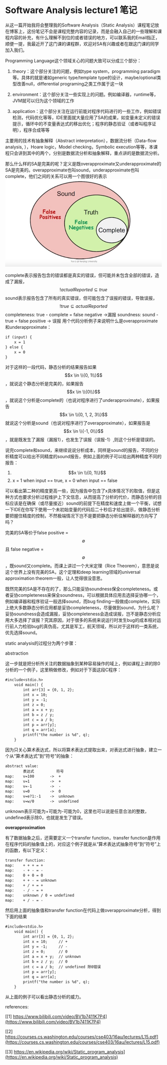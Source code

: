 # Software Analysis lecture1 笔记

从这一篇开始我将会整理我的Software Analysis（Static Analysis）课程笔记放在博客上，这份笔记不会是课程完整内容的记录，而是会融入自己的一些理解和课程内容的补充，有什么理解不到位的或者错误的地方，可以联系我的Email指正，顺便一提，我最近开了这门课的课程群，欢迎对SA有兴趣或者在跟这门课的同学加入我们。

Programming Language这个领域关心的问题大致可以分成三个部分：

1. theory：这个部分关注的问题，例如type system，programming paradigm等。具体的就是诸如generic type/template type的设计，maybe/optional类型改善null，differential programing之类工作属于这一块

2. environment：这个部分关注一些实现上的问题。例如编译器，runtime等，JVM就可以归为这个领域的工作

3. application：这个部分关注在运行前能对程序代码进行的一些工作，例如错误检测，代码优化等等，IDE里面就大量应用了SA的成果，如变量未定义的错误提示，循环中的不变量表达式的移出优化；程序的静态验证（或者叫程序证明），程序合成等等

主要用的技术有抽象解释（Abstract interpretation），数据流分析（Data-flow analysis, ），Hoare logic，Model checking，Symbolic execution等等，本课程只会讲到其中的两个，分别是数据流分析和抽象解释，重点讲的是数据流分析。

那么什么样的SA是完美的呢？定义是既overapproximate又underapproximate的SA是完美的。overapproximate也叫sound，underapproximate也叫complete，他们之间的关系可以用一个图很好的表示
![](2020-04-07003328.jpg)

complete表示报告包含的错误都是真实的错误，但可能并未包含全部的错误，造成了漏报，
$$! actualReported \subseteq true $$
sound表示报告包含了所有的真实错误，但可能包含了误报的错误，导致误报，
$$! true \subseteq actualReported $$
completeness: true - complete = false negative ->漏报
soundness: sound - true = false positive -> 误报
用个代码分析例子来说明什么是overapproximate和underapproximate：
```
if (input) {
    x = 1
} else {
    x = 0
}
```
对于这样的一段代码，静态分析的结果报告如果$$x \in \\{0, 1\\}$$，就说这个静态分析是完美的，如果报告$$x \in \\{0\\}$$，就说这个分析是complete的（也说对程序进行了underapproximate），如果报告$$x \in \\{0, 1, 2, 3\\}$$就说这个分析是sound（也说对程序进行了overapproximate），如果报告是$$x \in \\{-1, 0\\}$$，就是既发生了漏报（漏报1），也发生了误报（误报-1）,则这个分析是错误的。

说完complete和sound，来继续说说分析成本，同样是sound的报告，不同的分析精度可以给出不同精度的sound报告，例如上面的例子可以给出两种精度不同的报告：

1. $$x \in \\{0, 1\\}$$
2. x = 1 when input == true, x = 0 when input == false

可以看出第二种的精度更高一些，因为报告中包含了x具体情况下的取值，但是这种方式也要求分析过程维护上下文信息，从而提高了分析的代价，而静态分析的目标应该是在确保（或尽量接近）sound的前提下在精度和速度上做一个平衡，试想一下IDE在你写下使用一个未初始变量的代码后二十秒后才给出提示，做静态分析要把握住精度的控制，不然极端情况下岂不是要把静态分析往解释器的方向写了吗？

完美的SA等价于false positive =$$ \emptyset $$ 且 false negative = $$ \emptyset $$，既sound又complete。而课上讲过一个大米定理（Rice Theorem），意思是说这个世界上没有完美的SA，这个定理和deep learning领域的universal approximation theorem一般，让人觉得很没意思。

既然完美的SA是不存在的了，那么只能妥协soundness保全completeness。或者妥协completeness来保全soundness，可以根据具体应用去选择妥协哪一个，例如编译器和程序验证一般选择sound，而bug finding一般做成complete，实际上绝大多数静态分析应用都是妥协completeness，尽量做到sound，为什么呢？妥协soundness会造成漏报，妥协completeness会造成误报，岂不是静态分析应用大多选择了误报？究其原因，对于很多的系统来说运行时发生bug的成本相对运行前人力检验bug的真伪高，尤其是军工，航天领域，所以对于这样的一类系统，优先选择sound。

static analysis的过程分为两个步骤：

abstraction

这一步就是把分析所关注的数据抽象到某种容易操作的域上，例如课程上讲的除0分析的一个例子，这里稍做修改，例如对于下面这段C程序：
```
#include<stdio.h>
    void main() {
        int arr[3] = {0, 1, 2};
        int x = 10;
        int y = -1;
        int z = 0;
        int a = x + y;
        int b = z / y;
        int c = a / b;
        int p = arr[y];
        int q = arr[a];
        printf("the number is %d", q);
    }
```
因为只关心算术表达式，所以将算术表达式提取出来，对表达式进行抽象，建立一个从“算术表达式”到“符号”的抽象：
```
abstract value:
        表达式          符号
map:    v=100       ->  +
map:    v=1         ->  +
map:    v=-1        ->  -
map:    v=0         ->  0
map:    v=e?1:-1    ->  unknown
map:    v=w/0       ->  undefined
```
unknown表示可能为+可能为-可能为0，这里也可以说是任意合法的整数，undefined表示除0，也就是发生了错误。

**overapproximation**

有了数据抽象之后，还需要定义一个transfer function，transfer function是作用在程序代码的抽象值上的，对应这个例子就是从“算术表达式抽象符号”到“符号”上的函数，有以下定义：
```
transfer function:
map:    + + + = +
map:    - + - = -
map:    0 + 0 = 0
map:    + + - = unknown
map:    + / + = +
map:    - / - = +
map:    unknown / 0 = undefined
map:    + / - = -
```
然后用上面的抽象值和transfer function在代码上做overapproximate分析，得到下面的结果
```
#include<stdio.h>
    void main() {
        int arr[3] = {0, 1, 2};
        int x = 10;     // +
        int y = -1;     // -
        int z = 0;      // 0
        int a = x + y;  // unknown
        int b = z / y;  // 0
        int c = a / b;  // undefined 除0错误
        int p = arr[y];
        int q = arr[a];
        printf("the number is %d", q);
    }
```
从上面的例子可以看出静态分析的威力。

references:

[[1] https://www.bilibili.com/video/BV1b7411K7P4](https://www.bilibili.com/video/BV1b7411K7P4)

[[2] https://courses.cs.washington.edu/courses/cse403/16au/lectures/L15.pdf](https://courses.cs.washington.edu/courses/cse403/16au/lectures/L15.pdf)

[[3] https://en.wikipedia.org/wiki/Static_program_analysis](https://en.wikipedia.org/wiki/Static_program_analysis)




